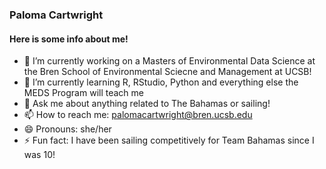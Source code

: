 ### Paloma Cartwright 

#### Here is some info about me!

- 🔭 I’m currently working on a Masters of Environmental Data Science at the Bren School of Environmental Sciecne and Management at UCSB! 
- 🌱 I’m currently learning R, RStudio, Python and everything else the MEDS Program will teach me
- 💬 Ask me about anything related to The Bahamas or sailing! 
- 📫 How to reach me: palomacartwright@bren.ucsb.edu
- 😄 Pronouns: she/her
- ⚡ Fun fact: I have been sailing competitively for Team Bahamas since I was 10!

<!--
**palomacartwright/palomacartwright** is a ✨ _special_ ✨ repository because its `README.md` (this file) appears on your GitHub profile.

Here are some ideas to get you started:


-->
